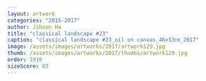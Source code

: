 ```yaml
---
layout: artwork
categories: "2015-2017"
author: Jihoon Ha
title: "classical landscape #23"
caption: "classical landscape #23_oil on canvas_46×53㎝_2017"
image: /assets/images/artworks/2017/artwork129.jpg
thumb: /assets/images/artworks/2017/thumbs/artwork129.jpg
order: 1910
sizeScore: 03
---
```

